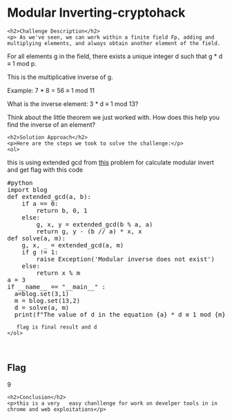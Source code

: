 <title>Modular Inverting-cryptohack</title>

<!DOCTYPE html>
<html>

<body>
    <h1>Modular Inverting-cryptohack</h1>

    <h2>Challenge Description</h2>
    <p> As we've seen, we can work within a finite field Fp, adding and multiplying elements, and always obtain another element of the field.

For all elements g in the field, there exists a unique integer d such that g * d ≡ 1 mod p.

This is the multiplicative inverse of g.

Example: 7 * 8 = 56 ≡ 1 mod 11

What is the inverse element: 3 * d ≡ 1 mod 13?

 Think about the little theorem we just worked with. How does this help you find the inverse of an element?
 
</p>
 
    <h2>Solution Approach</h2>
    <p>Here are the steps we took to solve the challenge:</p>
    <ol>
this is using extended gcd from       <a href="https://cybersecctf.github.io/blog/2024/practice/cryptohack/ModularArithmetic/egcd/writeup1.md">this</a>
problem  for calculate modular invert and get flag with this code
<pre>
#python
import blog
def extended_gcd(a, b):
    if a == 0:
        return b, 0, 1
    else:
        g, x, y = extended_gcd(b % a, a)
        return g, y - (b // a) * x, x
def solve(a, m):
    g, x, _ = extended_gcd(a, m)
    if g != 1:
        raise Exception('Modular inverse does not exist')
    else:
        return x % m
a = 3
if __name__ == "__main__" :
  a=blog.set(3,1)
  m = blog.set(13,2)
  d = solve(a, m)
  print(f"The value of d in the equation {a} * d ≡ 1 mod {m} and flag  is {d}")
</pre>
       flag is final result and d
    </ol>
<br>
    <h2>Flag</h2>
    <p class="flag"> 9
</p>
 
    <h2>Conclusion</h2>
    <p>this is a very   easy chanllenge for work on develper tools in in chrome and web exploitations</p>
</body>
</html>


